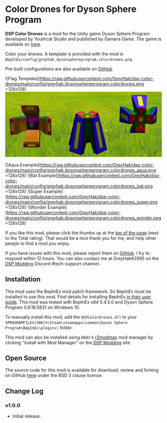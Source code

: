 # Color Drones for Dyson Sphere Program

**DSP Color Drones** is a mod for the Unity game Dyson Sphere Program developed by Youthcat Studio and published by Gamera Game.  The game is available on [here](https://store.steampowered.com/app/1366540/Dyson_Sphere_Program/).

Color your drones.  A template is provided with the mod in `BepInEx/config/greyhak.dysonsphereprogram.colordrones.png`.

Pre-built configurations are also available on [GitHub](https://github.com/GreyHak/dsp-color-drones/tree/main/config).

![Flag Template](https://raw.githubusercontent.com/GreyHak/dsp-color-drones/main/config/greyhak.dysonsphereprogram.colordrones.png =128x128)
![Flag Template Appearance In-Game](https://raw.githubusercontent.com/GreyHak/dsp-color-drones/main/TemplateAppearance.jpg)

![Aqua Example](https://raw.githubusercontent.com/GreyHak/dsp-color-drones/main/config/greyhak.dysonsphereprogram.colordrones_aqua.png =128x128)
![Bat Example](https://raw.githubusercontent.com/GreyHak/dsp-color-drones/main/config/greyhak.dysonsphereprogram.colordrones_bat.png =128x128)
![Super Example](https://raw.githubusercontent.com/GreyHak/dsp-color-drones/main/config/greyhak.dysonsphereprogram.colordrones_super.png =128x128)
![Wonder Example](https://raw.githubusercontent.com/GreyHak/dsp-color-drones/main/config/greyhak.dysonsphereprogram.colordrones_wonder.png =128x128)

If you like this mod, please click the thumbs up at the [top of the page](https://dsp.thunderstore.io/package/GreyHak/DSP_Color_Drones/) (next to the Total rating).  That would be a nice thank you for me, and help other people to find a mod you enjoy.

If you have issues with this mod, please report them on [GitHub](https://github.com/GreyHak/dsp-color-drones/issues).  I try to respond within 12 hours.    You can also contact me at GreyHak#2995 on the [DSP Modding](https://discord.gg/XxhyTNte) Discord #tech-support channel..

## Installation
This mod uses the BepInEx mod patch framework.  So BepInEx must be installed to use this mod.  Find details for installing BepInEx [in their user guide](https://bepinex.github.io/bepinex_docs/master/articles/user_guide/installation/index.html#installing-bepinex-1).  This mod was tested with BepInEx x64 5.4.5.0 and Dyson Sphere Program 0.6.16.5831 on Windows 10.

To manually install this mod, add the `DSPColorDrones.dll` to your `%PROGRAMFILES(X86)%\Steam\steamapps\common\Dyson Sphere Program\BepInEx\plugins\` folder.

This mod can also be installed using ebkr's [r2modman](https://dsp.thunderstore.io/package/ebkr/r2modman/) mod manager by clicking "Install with Mod Manager" on the [DSP Modding](https://dsp.thunderstore.io/package/GreyHak/DSP_Color_Drones/) site.

## Open Source
The source code for this mod is available for download, review and forking on GitHub [here](https://github.com/GreyHak/dsp-color-drones) under the BSD 3 clause license.

## Change Log
### v1.0.0
 - Initial release.
